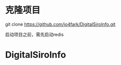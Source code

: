 # 克隆项目
git clone https://github.com/jo4fark/DigitalSiroInfo.git

启动项目之前，需先启动redis
# DigitalSiroInfo
